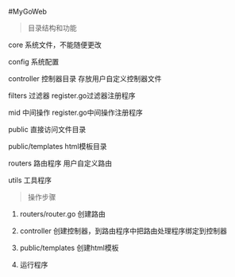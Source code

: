 #MyGoWeb

>目录结构和功能

core 系统文件，不能随便更改

config 系统配置

controller 控制器目录 存放用户自定义控制器文件

filters 过滤器 register.go过滤器注册程序

mid 中间操作 register.go中间操作注册程序

public 直接访问文件目录 

public/templates html模板目录

routers 路由程序 用户自定义路由

utils 工具程序

>操作步骤

1. routers/router.go 创建路由

2. controller 创建控制器，到路由程序中把路由处理程序绑定到控制器

3. public/templates 创建html模板

4. 运行程序